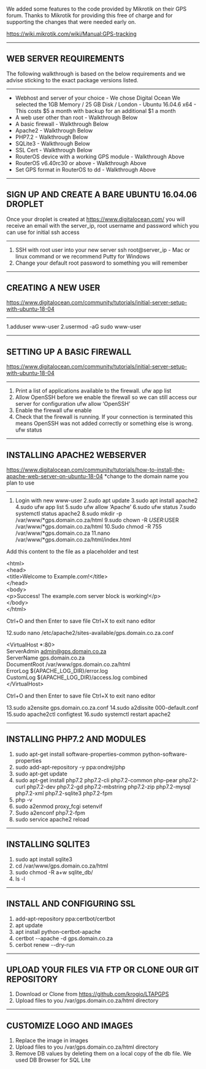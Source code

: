 We added some features to the code provided by Mikrotik on their GPS forum. Thanks to Mikrotik for providing this free of charge and for supporting the changes that were needed early on.

https://wiki.mikrotik.com/wiki/Manual:GPS-tracking

---

## WEB SERVER REQUIREMENTS
The following walkthrough is based on the below requirements and we advise sticking to the exact package versions listed.

---

- Webhost and server of your choice - We chose Digital Ocean
  We selected the 1GB Memory / 25 GB Disk / London - Ubuntu 16.04.6 x64 - This costs $5 a month with backup for an additional $1 a month
- A web user other than root - Walkthrough Below
- A basic firewall - Walkthrough Below
- Apache2 - Walkthrough Below
- PHP7.2 - Walkthrough Below
- SQLite3 - Walkthrough Below
- SSL Cert - Walkthrough Below
- RouterOS device with a working GPS module - Walkthrough Above
- RouterOS v6.40rc30 or above - Walkthrough Above
- Set GPS format in RouterOS to dd - Walkthrough Above

---

## SIGN UP AND CREATE A BARE UBUNTU 16.04.06 DROPLET
Once your droplet is created at https://www.digitalocean.com/ you will receive an email with the server_ip, root username and password which you can use for initial ssh access

---

1. SSH with root user into your new server
   ssh root@server_ip - Mac or linux command
   or we recommend Putty for Windows
2. Change your default root password to something you will remember

---

## CREATING A NEW USER
https://www.digitalocean.com/community/tutorials/initial-server-setup-with-ubuntu-18-04

---

1.adduser www-user
2.usermod -aG sudo www-user

---

## SETTING UP A BASIC FIREWALL
https://www.digitalocean.com/community/tutorials/initial-server-setup-with-ubuntu-18-04

---

1. Print a list of applications available to the firewall.
   ufw app list
2. Allow OpenSSH before we enable the firewall so we can still access our server for configuration
   ufw allow ‘OpenSSH’
3. Enable the firewall
   ufw enable
4. Check that the firewall is running. If your connection is terminated this means OpenSSH was not added correctly
   or something else is wrong.
   ufw status

---
## INSTALLING APACHE2 WEBSERVER
https://www.digitalocean.com/community/tutorials/how-to-install-the-apache-web-server-on-ubuntu-18-04
\*change to the domain name you plan to use

---

1. Login with new www-user
2.sudo apt update
3.sudo apt install apache2
4.sudo ufw app list
5.sudo ufw allow ‘Apache’
6.sudo ufw status
7.sudo systemctl status apache2
8.sudo mkdir -p /var/www/\*gps.domain.co.za/html
9.sudo chown -R $USER:$USER /var/www/\*gps.domain.co.za/html
10.Sudo chmod -R 755 /var/www/\*gps.domain.co.za
11.nano /var/www/\*gps.domain.co.za/html/index.html

Add this content to the file as a placeholder and test

\<html><br>
    \<head><br>
        \<title>Welcome to Example.com!\</title><br>
    \</head><br>
    \<body><br>
        \<p>Success!  The example.com server block is working!\</p><br>
    \</body><br>
\</html><br>

Ctrl+O and then Enter to save file
Ctrl+X to exit nano editor

12.sudo nano /etc/apache2/sites-available/gps.domain.co.za.conf

\<VirtualHost \*:80><br>
ServerAdmin admin@gps.domain.co.za<br>
ServerName gps.domain.co.za<br>
DocumentRoot /var/www/gps.domain.co.za/html<br>
ErrorLog ${APACHE_LOG_DIR}/error.log<br>
    CustomLog ${APACHE_LOG_DIR}/access.log combined<br>
\</VirtualHost>

Ctrl+O and then Enter to save file
Ctrl+X to exit nano editor

13.sudo a2ensite gps.domain.co.za.conf
14.sudo a2dissite 000-default.conf
15.sudo apache2ctl configtest
16.sudo systemctl restart apache2

---

## INSTALLING PHP7.2 AND MODULES

1. sudo apt-get install software-properties-common python-software-properties
2. sudo add-apt-repository -y ppa:ondrej/php
3. sudo apt-get update
4. sudo apt-get install php7.2 php7.2-cli php7.2-common php-pear php7.2-curl php7.2-dev php7.2-gd php7.2-mbstring php7.2-zip php7.2-mysql php7.2-xml php7.2-sqlite3 php7.2-fpm
5. php -v
6. sudo a2enmod proxy_fcgi setenvif
7. Sudo a2enconf php7.2-fpm
8. sudo service apache2 reload

---

## INSTALLING SQLITE3

1. sudo apt install sqlite3
2. cd /var/www/gps.domain.co.za/html
3. sudo chmod -R a+w sqlite_db/
4. ls -l

---

## INSTALL AND CONFIGURING SSL

1. add-apt-repository ppa:certbot/certbot
2. apt update
3. apt install python-certbot-apache
4. certbot --apache -d gps.domain.co.za
5. cerbot renew --dry-run

---

## UPLOAD YOUR FILES VIA FTP OR CLONE OUR GIT REPOSITORY

1. Download or Clone from https://github.com/krogio/LTAPGPS
2. Upload files to you /var/gps.domain.co.za/html directory

---

## CUSTOMIZE LOGO AND IMAGES

1. Replace the image in images
2. Upload files to you /var/gps.domain.co.za/html directory
3. Remove DB values by deleting them on a local copy of the db file. We used DB Browser for SQL Lite
